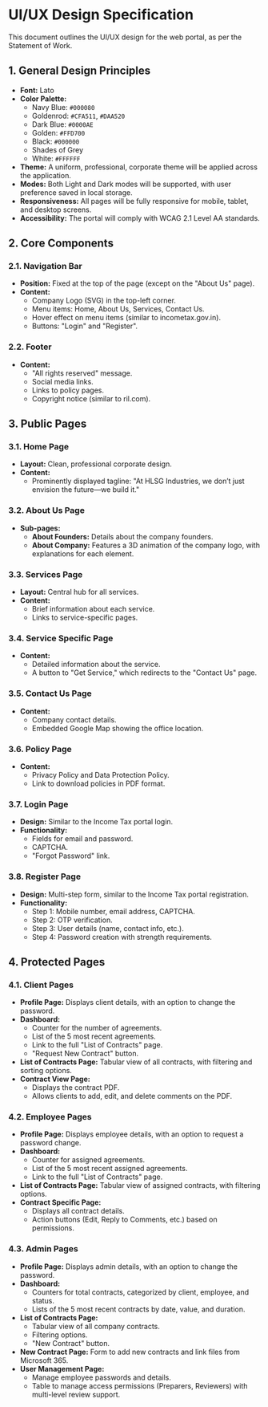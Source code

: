 # UI/UX Design Specification

This document outlines the UI/UX design for the web portal, as per the Statement of Work.

## 1. General Design Principles

*   **Font:** Lato
*   **Color Palette:**
    *   Navy Blue: `#000080`
    *   Goldenrod: `#CFA511`, `#DAA520`
    *   Dark Blue: `#0000AE`
    *   Golden: `#FFD700`
    *   Black: `#000000`
    *   Shades of Grey
    *   White: `#FFFFFF`
*   **Theme:** A uniform, professional, corporate theme will be applied across the application.
*   **Modes:** Both Light and Dark modes will be supported, with user preference saved in local storage.
*   **Responsiveness:** All pages will be fully responsive for mobile, tablet, and desktop screens.
*   **Accessibility:** The portal will comply with WCAG 2.1 Level AA standards.

## 2. Core Components

### 2.1. Navigation Bar

*   **Position:** Fixed at the top of the page (except on the "About Us" page).
*   **Content:**
    *   Company Logo (SVG) in the top-left corner.
    *   Menu items: Home, About Us, Services, Contact Us.
    *   Hover effect on menu items (similar to incometax.gov.in).
    *   Buttons: "Login" and "Register".

### 2.2. Footer

*   **Content:**
    *   "All rights reserved" message.
    *   Social media links.
    *   Links to policy pages.
    *   Copyright notice (similar to ril.com).

## 3. Public Pages

### 3.1. Home Page

*   **Layout:** Clean, professional corporate design.
*   **Content:**
    *   Prominently displayed tagline: "At HLSG Industries, we don’t just envision the future—we build it."

### 3.2. About Us Page

*   **Sub-pages:**
    *   **About Founders:** Details about the company founders.
    *   **About Company:** Features a 3D animation of the company logo, with explanations for each element.

### 3.3. Services Page

*   **Layout:** Central hub for all services.
*   **Content:**
    *   Brief information about each service.
    *   Links to service-specific pages.

### 3.4. Service Specific Page

*   **Content:**
    *   Detailed information about the service.
    *   A button to "Get Service," which redirects to the "Contact Us" page.

### 3.5. Contact Us Page

*   **Content:**
    *   Company contact details.
    *   Embedded Google Map showing the office location.

### 3.6. Policy Page

*   **Content:**
    *   Privacy Policy and Data Protection Policy.
    *   Link to download policies in PDF format.

### 3.7. Login Page

*   **Design:** Similar to the Income Tax portal login.
*   **Functionality:**
    *   Fields for email and password.
    *   CAPTCHA.
    *   "Forgot Password" link.

### 3.8. Register Page

*   **Design:** Multi-step form, similar to the Income Tax portal registration.
*   **Functionality:**
    *   Step 1: Mobile number, email address, CAPTCHA.
    *   Step 2: OTP verification.
    *   Step 3: User details (name, contact info, etc.).
    *   Step 4: Password creation with strength requirements.

## 4. Protected Pages

### 4.1. Client Pages

*   **Profile Page:** Displays client details, with an option to change the password.
*   **Dashboard:**
    *   Counter for the number of agreements.
    *   List of the 5 most recent agreements.
    *   Link to the full "List of Contracts" page.
    *   "Request New Contract" button.
*   **List of Contracts Page:** Tabular view of all contracts, with filtering and sorting options.
*   **Contract View Page:**
    *   Displays the contract PDF.
    *   Allows clients to add, edit, and delete comments on the PDF.

### 4.2. Employee Pages

*   **Profile Page:** Displays employee details, with an option to request a password change.
*   **Dashboard:**
    *   Counter for assigned agreements.
    *   List of the 5 most recent assigned agreements.
    *   Link to the full "List of Contracts" page.
*   **List of Contracts Page:** Tabular view of assigned contracts, with filtering options.
*   **Contract Specific Page:**
    *   Displays all contract details.
    *   Action buttons (Edit, Reply to Comments, etc.) based on permissions.

### 4.3. Admin Pages

*   **Profile Page:** Displays admin details, with an option to change the password.
*   **Dashboard:**
    *   Counters for total contracts, categorized by client, employee, and status.
    *   Lists of the 5 most recent contracts by date, value, and duration.
*   **List of Contracts Page:**
    *   Tabular view of all company contracts.
    *   Filtering options.
    *   "New Contract" button.
*   **New Contract Page:** Form to add new contracts and link files from Microsoft 365.
*   **User Management Page:**
    *   Manage employee passwords and details.
    *   Table to manage access permissions (Preparers, Reviewers) with multi-level review support.